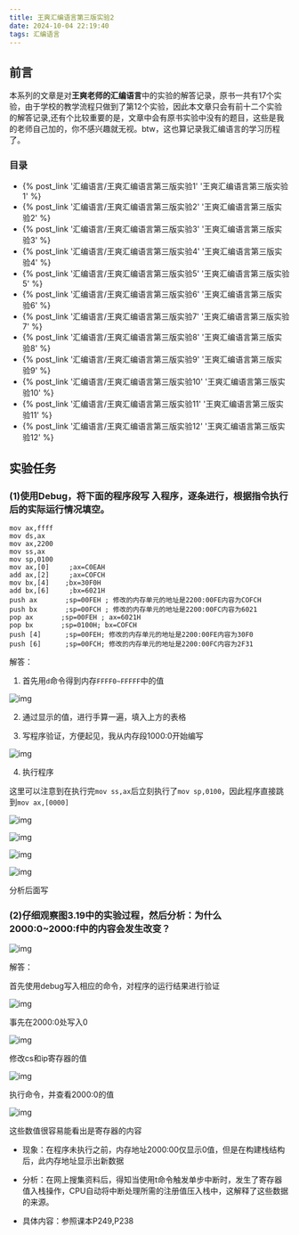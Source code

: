 ```yaml
---
title: 王爽汇编语言第三版实验2
date: 2024-10-04 22:19:40
tags: 汇编语言
---
```


## 前言

本系列的文章是对**王爽老师的汇编语言**中的实验的解答记录，原书一共有17个实验，由于学校的教学流程只做到了第12个实验，因此本文章只会有前十二个实验的解答记录,还有个比较重要的是，文章中会有原书实验中没有的题目，这些是我的老师自己加的，你不感兴趣就无视。btw，这也算记录我汇编语言的学习历程了。

### 目录

* {% post_link '汇编语言/王爽汇编语言第三版实验1' '王爽汇编语言第三版实验1' %}
* {% post_link '汇编语言/王爽汇编语言第三版实验2' '王爽汇编语言第三版实验2' %}
* {% post_link '汇编语言/王爽汇编语言第三版实验3' '王爽汇编语言第三版实验3' %}
* {% post_link '汇编语言/王爽汇编语言第三版实验4' '王爽汇编语言第三版实验4' %}
* {% post_link '汇编语言/王爽汇编语言第三版实验5' '王爽汇编语言第三版实验5' %}
* {% post_link '汇编语言/王爽汇编语言第三版实验6' '王爽汇编语言第三版实验6' %}
* {% post_link '汇编语言/王爽汇编语言第三版实验7' '王爽汇编语言第三版实验7' %}
* {% post_link '汇编语言/王爽汇编语言第三版实验8' '王爽汇编语言第三版实验8' %}
* {% post_link '汇编语言/王爽汇编语言第三版实验9' '王爽汇编语言第三版实验9' %}
* {% post_link '汇编语言/王爽汇编语言第三版实验10' '王爽汇编语言第三版实验10' %}
* {% post_link '汇编语言/王爽汇编语言第三版实验11' '王爽汇编语言第三版实验11' %}
* {% post_link '汇编语言/王爽汇编语言第三版实验12' '王爽汇编语言第三版实验12' %}

## 实验任务

### (1)使用Debug，将下面的程序段写 入程序，逐条进行，根据指令执行后的实际运行情况填空。

```assembly
mov ax,ffff
mov ds,ax
mov ax,2200
mov ss,ax
mov sp,0100
mov ax,[0]     ;ax=C0EAH
add ax,[2]     ;ax=COFCH
mov bx,[4]    ;bx=30F0H
add bx,[6]     ;bx=6021H
push ax       ;sp=00FEH ; 修改的内存单元的地址是2200:00FE内容为COFCH
push bx       ;sp=00FCH ; 修改的内存单元的地址是2200:00FC内容为6021
pop ax       ;sp=00FEH ; ax=6021H
pop bx       ;sp=0100H; bx=COFCH
push [4]      ;sp=00FEH; 修改的内存单元的地址是2200:00FE内容为30F0
push [6]      ;sp=00FCH; 修改的内存单元的地址是2200:00FC内容为2F31
```

解答：

1.   首先用`d`命令得到内存`FFFF0~FFFFF`中的值

![img](https://cdn.jsdelivr.net/gh/kashima19960/img@master/%E6%B1%87%E7%BC%96%E8%AF%AD%E8%A8%80/clip_image002.jpg)

2.   通过显示的值，进行手算一遍，填入上方的表格

3.   写程序验证，方便起见，我从内存段1000:0开始编写

![img](https://cdn.jsdelivr.net/gh/kashima19960/img@master/%E6%B1%87%E7%BC%96%E8%AF%AD%E8%A8%80/clip_image004.jpg)

4.   执行程序

这里可以注意到在执行完`mov ss,ax`后立刻执行了`mov sp,0100`，因此程序直接跳到`mov ax,[0000]`

![img](https://cdn.jsdelivr.net/gh/kashima19960/img@master/%E6%B1%87%E7%BC%96%E8%AF%AD%E8%A8%80/clip_image011.jpg)

![img](https://cdn.jsdelivr.net/gh/kashima19960/img@master/%E6%B1%87%E7%BC%96%E8%AF%AD%E8%A8%80/clip_image017.jpg)

![img](https://cdn.jsdelivr.net/gh/kashima19960/img@master/%E6%B1%87%E7%BC%96%E8%AF%AD%E8%A8%80/clip_image027.jpg)

![img](https://cdn.jsdelivr.net/gh/kashima19960/img@master/%E6%B1%87%E7%BC%96%E8%AF%AD%E8%A8%80/clip_image033.jpg)

 分析后面写

### (2)仔细观察图3.19中的实验过程，然后分析：为什么2000:0~2000:f中的内容会发生改变？

![img](https://cdn.jsdelivr.net/gh/kashima19960/img@master/%E6%B1%87%E7%BC%96%E8%AF%AD%E8%A8%80/clip_image035.jpg)

解答：

首先使用debug写入相应的命令，对程序的运行结果进行验证

![img](https://cdn.jsdelivr.net/gh/kashima19960/img@master/%E6%B1%87%E7%BC%96%E8%AF%AD%E8%A8%80/clip_image038.gif)

事先在2000:0处写入0

![img](https://cdn.jsdelivr.net/gh/kashima19960/img@master/%E6%B1%87%E7%BC%96%E8%AF%AD%E8%A8%80/clip_image041.gif)

修改cs和ip寄存器的值

![img](https://cdn.jsdelivr.net/gh/kashima19960/img@master/%E6%B1%87%E7%BC%96%E8%AF%AD%E8%A8%80/clip_image043.gif)

执行命令，并查看2000:0的值

![img](https://cdn.jsdelivr.net/gh/kashima19960/img@master/%E6%B1%87%E7%BC%96%E8%AF%AD%E8%A8%80/clip_image052.gif)

这些数值很容易能看出是寄存器的内容

-   现象：在程序未执行之前，内存地址2000:00仅显示0值，但是在构建栈结构后，此内存地址显示出新数据

-   分析：在网上搜集资料后，得知当使用t命令触发单步中断时，发生了寄存器值入栈操作，CPU自动将中断处理所需的注册值压入栈中，这解释了这些数据的来源。

-   具体内容：参照课本P249,P238
